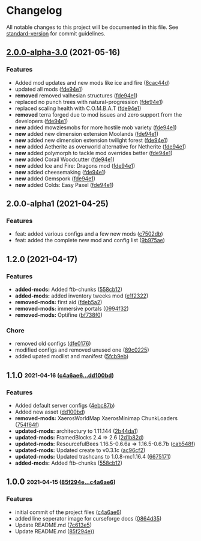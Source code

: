# Changelog

All notable changes to this project will be documented in this file. See [standard-version](https://github.com/conventional-changelog/standard-version) for commit guidelines.

## [2.0.0-alpha-3.0](https://github.com/lyssar/lyscrafters-modpack/compare/v2.0.0-alpha2...v2.0.0-alpha-3.0) (2021-05-16)


### Features

* Added mod updates and new mods like ice and fire ([8cac44d](https://github.com/lyssar/lyscrafters-modpack/commit/8cac44d0062bfc53dedd2a5a327060a4c60eb7ee))
* updated all mods  ([fde94e1](https://github.com/lyssar/lyscrafters-modpack/commit/fde94e1e946c51eb6a0368125c40cf2ad8b0a2b5))
* **removed** removed valhesian structures  ([fde94e1](https://github.com/lyssar/lyscrafters-modpack/commit/fde94e1e946c51eb6a0368125c40cf2ad8b0a2b5))
* replaced no punch trees with natural-progression  ([fde94e1](https://github.com/lyssar/lyscrafters-modpack/commit/fde94e1e946c51eb6a0368125c40cf2ad8b0a2b5))
* replaced scaling health with C.O.M.B.A.T  ([fde94e1](https://github.com/lyssar/lyscrafters-modpack/commit/fde94e1e946c51eb6a0368125c40cf2ad8b0a2b5))
* **removed** terra forged due to mod issues and zero support from the developers  ([fde94e1](https://github.com/lyssar/lyscrafters-modpack/commit/fde94e1e946c51eb6a0368125c40cf2ad8b0a2b5))
* **new** added mowziesmobs for more hostile mob variety  ([fde94e1](https://github.com/lyssar/lyscrafters-modpack/commit/fde94e1e946c51eb6a0368125c40cf2ad8b0a2b5))
* **new** added new dimension extension Moolands  ([fde94e1](https://github.com/lyssar/lyscrafters-modpack/commit/fde94e1e946c51eb6a0368125c40cf2ad8b0a2b5))
* **new** added new dimension extension twilight forest  ([fde94e1](https://github.com/lyssar/lyscrafters-modpack/commit/fde94e1e946c51eb6a0368125c40cf2ad8b0a2b5))
* **new** added Aetherite as overworld alternative for Netherite  ([fde94e1](https://github.com/lyssar/lyscrafters-modpack/commit/fde94e1e946c51eb6a0368125c40cf2ad8b0a2b5))
* **new** added polymorph to tackle mod overrides better  ([fde94e1](https://github.com/lyssar/lyscrafters-modpack/commit/fde94e1e946c51eb6a0368125c40cf2ad8b0a2b5))
* **new** added Corail Woodcutter  ([fde94e1](https://github.com/lyssar/lyscrafters-modpack/commit/fde94e1e946c51eb6a0368125c40cf2ad8b0a2b5))
* **new** added Ice and Fire: Dragons mod  ([fde94e1](https://github.com/lyssar/lyscrafters-modpack/commit/fde94e1e946c51eb6a0368125c40cf2ad8b0a2b5))
* **new** added cheesemaking  ([fde94e1](https://github.com/lyssar/lyscrafters-modpack/commit/fde94e1e946c51eb6a0368125c40cf2ad8b0a2b5))
* **new** added Gemspork   ([fde94e1](https://github.com/lyssar/lyscrafters-modpack/commit/fde94e1e946c51eb6a0368125c40cf2ad8b0a2b5))
* **new** added Colds: Easy Paxel  ([fde94e1](https://github.com/lyssar/lyscrafters-modpack/commit/fde94e1e946c51eb6a0368125c40cf2ad8b0a2b5))

## 2.0.0-alpha1 (2021-04-25)

### Features

* feat: added various configs and a few new mods ([c7502db](https://github.com/lyssar/lyscrafters-modpack/commit/c7502db94dce4eeeb4cc7c1081c34c6633bde21a))
* feat: added the complete new mod and config list ([9b975ae](https://github.com/lyssar/lyscrafters-modpack/commit/9b975ae517e2e6786ab57693ecd98bd355a972ae))

## 1.2.0 (2021-04-17)

### Features

* **added-mods:** Added ftb-chunks ([558cb12](https://github.com/lyssar/lyscrafters-modpack/commit/558cb1233d7b988b8015512133c126731fabcb53))
* **added-mods:** added inventory tweeks mod ([e1f2322](https://github.com/lyssar/lyscrafters-modpack/commit/e1f2322b2c9d0859ab087b3c7f7cacb1b5a1310b))
* **removed-mods:** first aid ([fdeb5a2](https://github.com/lyssar/lyscrafters-modpack/commit/fdeb5a2adc075fc59c773e7c59190db678cf56b4))
* **removed-mods:** immersive portals ([0994f32](https://github.com/lyssar/lyscrafters-modpack/commit/0994f320822b4f668ec757c71bbb217de4187c99))
* **removed-mods:** Optifine ([bf738f0](https://github.com/lyssar/lyscrafters-modpack/commit/bf738f0acaea67d2358adbbf33abe41caec13835))

### Chore

* removed old configs ([dfe0176](https://github.com/lyssar/lyscrafters-modpack/commit/dfe01760fdeabee7ba7f48b465301796d2e0b38b))
* modified configs and removed unused one ([89c0225](https://github.com/lyssar/lyscrafters-modpack/commit/89c0225c58a0e1708907487b62fca1d1c368fd2d))
* added upated modlist and manifest ([5fcb9eb](https://github.com/lyssar/lyscrafters-modpack/commit/5fcb9ebb727a9bd507ba79ac56b4de9a5b61d03e))

## **1.1.0** <sub><sup>2021-04-16 ([c4a6ae6...dd100bd](https://github.com/ACCOUNT/REPOSITORY/compare/c4a6ae6...dd100bd?diff=split))</sup></sub>

### Features

* Added default server configs ([4ebc87b](https://github.com/lyssar/lyscrafters-modpack/commit/4ebc87b18a9ad3fe9ede5144e216b1ac508b0f01))
* Added new asset ([dd100bd](https://github.com/lyssar/lyscrafters-modpack/commit/dd100bdab90e6416d52088b7cdda6983940f7d5b))
* **removed-mods:** XaerosWorldMap XaerosMinimap ChunkLoaders ([754f64f](https://github.com/lyssar/lyscrafters-modpack/commit/754f64f0079f74f0228f6c82f18f850a0cb34deb))
* **updated-mods:** architectury to 1.11.144 ([2b44da1](https://github.com/lyssar/lyscrafters-modpack/commit/2b44da13ad0df4647869600c94c1065cf10fd841))
* **updated-mods:** FramedBlocks 2.4 => 2.6 ([2d1b82d](https://github.com/lyssar/lyscrafters-modpack/commit/2d1b82d82fd6a6c8af9fb4711f413ab6afe21e50))
* **updated-mods:** ResourcefulBees 1.16.5-0.6.6a => 1.16.5-0.6.7b ([cab548f](https://github.com/lyssar/lyscrafters-modpack/commit/cab548f0189df4e459b41bb688efc3db0273ddb0))
* **updated-mods:** Updated create to v0.3.1c ([ac96cf2](https://github.com/lyssar/lyscrafters-modpack/commit/ac96cf2b12c831cacbcc153b74218f2836aa2d39))
* **updated-mods:** Updated trashcans to 1.0.8-mc1.16.4 ([6675171](https://github.com/lyssar/lyscrafters-modpack/commit/66751710be972910a23beb2fdef9fc0ceb40241b))
* **added-mods:** Added ftb\-chunks ([558cb12](https://github.com/ACCOUNT/REPOSITORY/commit/558cb12))


## **1.0.0** <sub><sup>2021-04-15 ([85f294e...c4a6ae6](https://github.com/ACCOUNT/REPOSITORY/compare/c4a6ae6...85f294e?diff=split))</sup></sub>

### Features
* initial commit of the project files ([c4a6ae6](https://github.com/lyssar/lyscrafters-modpack/commit/c4a6ae61239cb77dd4304cf2b08301118d7c5a97))
* added line seperator image for curseforge docs ([0864d35](https://github.com/lyssar/lyscrafters-modpack/commit/0864d359a3eb315ca5b60c97a6ac554a97b0d87d))
* Update README\.md ([7c613e5](https://github.com/ACCOUNT/REPOSITORY/commit/7c613e5))
* Update README\.md ([85f294e](https://github.com/ACCOUNT/REPOSITORY/commit/85f294e)))
